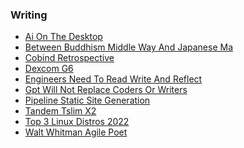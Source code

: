 ### Writing

<ul><li><a href="/writing/ai_on_the_desktop.html">Ai On The Desktop</a></li><li><a href="/writing/between_buddhism_middle_way_and_japanese_ma.html">Between Buddhism Middle Way And Japanese Ma</a></li><li><a href="/writing/cobind_retrospective.html">Cobind Retrospective</a></li><li><a href="/writing/dexcom_g6.html">Dexcom G6</a></li><li><a href="/writing/engineers_need_to_read_write_and_reflect.html">Engineers Need To Read Write And Reflect</a></li><li><a href="/writing/gpt_will_not_replace_coders_or_writers.html">Gpt Will Not Replace Coders Or Writers</a></li><li><a href="/writing/pipeline_static_site_generation.html">Pipeline Static Site Generation</a></li><li><a href="/writing/tandem_tslim_x2.html">Tandem Tslim X2</a></li><li><a href="/writing/top_3_linux_distros_2022.html">Top 3 Linux Distros 2022</a></li><li><a href="/writing/walt_whitman_agile_poet.html">Walt Whitman Agile Poet</a></li></ul>